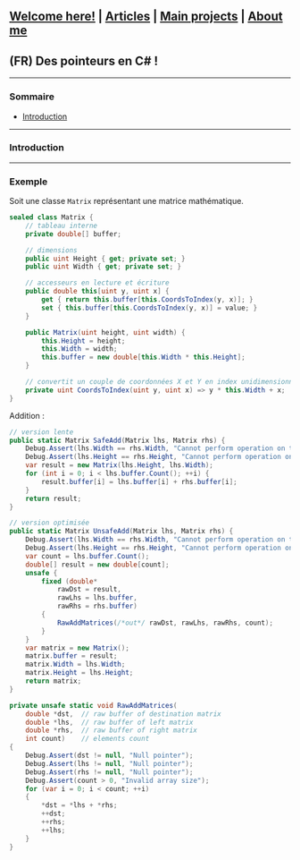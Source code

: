 ## [Welcome here!](https://vpenando.github.io) | [Articles](https://vpenando.github.io/articles.html) | [Main projects](https://vpenando.github.io/projects.html) | [About me](https://vpenando.github.io/about.html)

## (FR) Des pointeurs en C# !

---

### Sommaire
* [Introduction](#introduction)

---

### Introduction

---

### Exemple
Soit une classe `Matrix` représentant une matrice mathématique.
```cs
sealed class Matrix {
    // tableau interne
    private double[] buffer;

    // dimensions
    public uint Height { get; private set; }
    public uint Width { get; private set; }

    // accesseurs en lecture et écriture
    public double this[uint y, uint x] {
        get { return this.buffer[this.CoordsToIndex(y, x)]; }
        set { this.buffer[this.CoordsToIndex(y, x)] = value; }
    }

    public Matrix(uint height, uint width) {
        this.Height = height;
        this.Width = width;
        this.buffer = new double[this.Width * this.Height];
    }

    // convertit un couple de coordonnées X et Y en index unidimensionnel
    private uint CoordsToIndex(uint y, uint x) => y * this.Width + x;
}
```

Addition :
```cs
// version lente
public static Matrix SafeAdd(Matrix lhs, Matrix rhs) {
    Debug.Assert(lhs.Width == rhs.Width, "Cannot perform operation on this matrices");
    Debug.Assert(lhs.Height == rhs.Height, "Cannot perform operation on this matrices");
    var result = new Matrix(lhs.Height, lhs.Width);
    for (int i = 0; i < lhs.buffer.Count(); ++i) {
        result.buffer[i] = lhs.buffer[i] + rhs.buffer[i];
    }
    return result;
}

// version optimisée
public static Matrix UnsafeAdd(Matrix lhs, Matrix rhs) {
    Debug.Assert(lhs.Width == rhs.Width, "Cannot perform operation on this matrices");
    Debug.Assert(lhs.Height == rhs.Height, "Cannot perform operation on this matrices");
    var count = lhs.buffer.Count();
    double[] result = new double[count];
    unsafe {
        fixed (double*
            rawDst = result,
            rawLhs = lhs.buffer,
            rawRhs = rhs.buffer)
        {
            RawAddMatrices(/*out*/ rawDst, rawLhs, rawRhs, count);
        }
    }
    var matrix = new Matrix();
    matrix.buffer = result;
    matrix.Width = lhs.Width;
    matrix.Height = lhs.Height;
    return matrix;
}

private unsafe static void RawAddMatrices(
    double *dst,  // raw buffer of destination matrix
    double *lhs,  // raw buffer of left matrix
    double *rhs,  // raw buffer of right matrix
    int count)    // elements count
{
    Debug.Assert(dst != null, "Null pointer");
    Debug.Assert(lhs != null, "Null pointer");
    Debug.Assert(rhs != null, "Null pointer");
    Debug.Assert(count > 0, "Invalid array size");
    for (var i = 0; i < count; ++i)
    {
        *dst = *lhs + *rhs;
        ++dst;
        ++rhs;
        ++lhs;
    }
}
```
